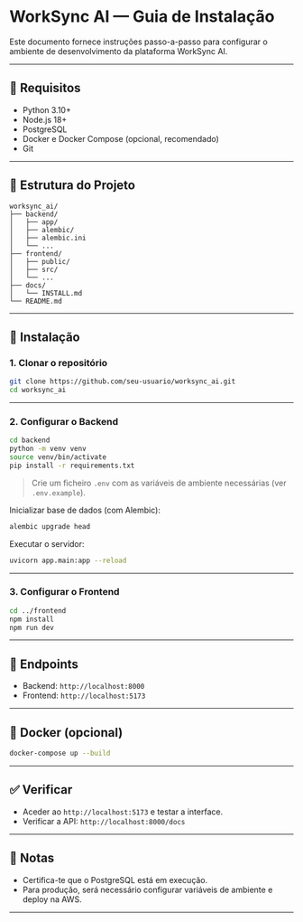 # WorkSync AI — Guia de Instalação

Este documento fornece instruções passo-a-passo para configurar o ambiente de desenvolvimento da plataforma WorkSync AI.

---

## 🧰 Requisitos

- Python 3.10+
- Node.js 18+
- PostgreSQL
- Docker e Docker Compose (opcional, recomendado)
- Git

---

## 📁 Estrutura do Projeto

```
worksync_ai/
├── backend/
│   ├── app/
│   ├── alembic/
│   ├── alembic.ini
│   └── ...
├── frontend/
│   ├── public/
│   ├── src/
│   └── ...
├── docs/
│   └── INSTALL.md
└── README.md
```

---

## 🚀 Instalação

### 1. Clonar o repositório

```bash
git clone https://github.com/seu-usuario/worksync_ai.git
cd worksync_ai
```

---

### 2. Configurar o Backend

```bash
cd backend
python -m venv venv
source venv/bin/activate
pip install -r requirements.txt
```

> Crie um ficheiro `.env` com as variáveis de ambiente necessárias (ver `.env.example`).

Inicializar base de dados (com Alembic):

```bash
alembic upgrade head
```

Executar o servidor:

```bash
uvicorn app.main:app --reload
```

---

### 3. Configurar o Frontend

```bash
cd ../frontend
npm install
npm run dev
```

---

## 🔗 Endpoints

- Backend: `http://localhost:8000`
- Frontend: `http://localhost:5173`

---

## 🐳 Docker (opcional)

```bash
docker-compose up --build
```

---

## ✅ Verificar

- Aceder ao `http://localhost:5173` e testar a interface.
- Verificar a API: `http://localhost:8000/docs`

---

## 📌 Notas

- Certifica-te que o PostgreSQL está em execução.
- Para produção, será necessário configurar variáveis de ambiente e deploy na AWS.

---
